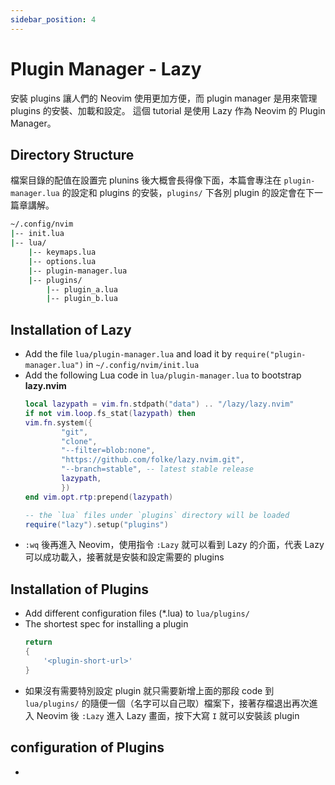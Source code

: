 ```yaml
---
sidebar_position: 4
---
```


# Plugin Manager - Lazy
安裝 plugins 讓人們的 Neovim 使用更加方便，而 plugin manager 是用來管理 plugins 的安裝、加載和設定。
這個 tutorial 是使用 Lazy 作為 Neovim 的 Plugin Manager。

## Directory Structure
檔案目錄的配值在設置完 plunins 後大概會長得像下面，本篇會專注在 `plugin-manager.lua` 的設定和 plugins 的安裝，`plugins/` 下各別 plugin 的設定會在下一篇章講解。
``` bash
~/.config/nvim
|-- init.lua
|-- lua/
    |-- keymaps.lua
    |-- options.lua
    |-- plugin-manager.lua
    |-- plugins/
        |-- plugin_a.lua
        |-- plugin_b.lua
```
## Installation of Lazy
- Add the file `lua/plugin-manager.lua` and load it by `require("plugin-manager.lua")` in `~/.config/nvim/init.lua`
- Add the following Lua code in `lua/plugin-manager.lua` to bootstrap **lazy.nvim**
    ``` lua
    local lazypath = vim.fn.stdpath("data") .. "/lazy/lazy.nvim"
    if not vim.loop.fs_stat(lazypath) then
    vim.fn.system({
            "git",
            "clone",
            "--filter=blob:none",
            "https://github.com/folke/lazy.nvim.git",
            "--branch=stable", -- latest stable release
            lazypath,
            })
    end vim.opt.rtp:prepend(lazypath)

    -- the `lua` files under `plugins` directory will be loaded
    require("lazy").setup("plugins")

    ```
- `:wq` 後再進入 Neovim，使用指令 `:Lazy` 就可以看到 Lazy 的介面，代表 Lazy 可以成功載入，接著就是安裝和設定需要的 plugins

## Installation of Plugins
- Add different configuration files (*.lua) to `lua/plugins/`
- The shortest spec for installing a plugin
    ``` lua
    return
    {
        '<plugin-short-url>'
    }
    ```
- 如果沒有需要特別設定 plugin 就只需要新增上面的那段 code 到 `lua/plugins/` 的隨便一個（名字可以自己取）檔案下，接著存檔退出再次進入 Neovim 後 `:Lazy` 進入 Lazy 畫面，按下大寫 `I` 就可以安裝該 plugin

## configuration of Plugins
- 

